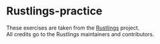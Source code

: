 # Rustlings-practice


These exercises are taken from the [Rustlings](https://github.com/rust-lang/rustlings) project.  
All credits go to the Rustlings maintainers and contributors.